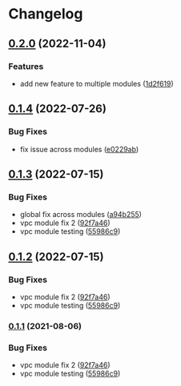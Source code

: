 # Changelog

## [0.2.0](https://github.com/tpolekhin/release-please-test/compare/vpc-v0.1.4...vpc-v0.2.0) (2022-11-04)


### Features

* add new feature to multiple modules ([1d2f619](https://github.com/tpolekhin/release-please-test/commit/1d2f6196a36f6366451a772e697b7f1ebbccebbc))

## [0.1.4](https://github.com/tpolekhin/release-please-test/compare/vpc-v0.1.3...vpc-v0.1.4) (2022-07-26)


### Bug Fixes

* fix issue across modules ([e0229ab](https://github.com/tpolekhin/release-please-test/commit/e0229ab610ae2724f7d76b43648547926a2c8ec8))

## [0.1.3](https://github.com/tpolekhin/release-please-test/compare/vpc-v0.1.2...vpc-v0.1.3) (2022-07-15)


### Bug Fixes

* global fix across modules ([a94b255](https://github.com/tpolekhin/release-please-test/commit/a94b255114a5d637bb49907d29e43fbb572ff967))
* vpc module fix 2 ([92f7a46](https://github.com/tpolekhin/release-please-test/commit/92f7a4667373e5cf3a4fb1b160dc6a3b5d8200d8))
* vpc module testing ([55986c9](https://github.com/tpolekhin/release-please-test/commit/55986c93f3698cbdb07fe8d39edceaea507d48ab))

## [0.1.2](https://github.com/tpolekhin/release-please-test/compare/v0.1.1...v0.1.2) (2022-07-15)


### Bug Fixes

* vpc module fix 2 ([92f7a46](https://github.com/tpolekhin/release-please-test/commit/92f7a4667373e5cf3a4fb1b160dc6a3b5d8200d8))
* vpc module testing ([55986c9](https://github.com/tpolekhin/release-please-test/commit/55986c93f3698cbdb07fe8d39edceaea507d48ab))

### [0.1.1](https://www.github.com/tpolekhin/release-please-test/compare/vpc-vvpc-0.1.0...vpc-v0.1.1) (2021-08-06)


### Bug Fixes

* vpc module fix 2 ([92f7a46](https://www.github.com/tpolekhin/release-please-test/commit/92f7a4667373e5cf3a4fb1b160dc6a3b5d8200d8))
* vpc module testing ([55986c9](https://www.github.com/tpolekhin/release-please-test/commit/55986c93f3698cbdb07fe8d39edceaea507d48ab))
